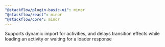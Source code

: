 ```yaml
---
"@stackflow/plugin-basic-ui": minor
"@stackflow/react": minor
"@stackflow/core": minor
---
```


Supports dynamic import for activities, and delays transition effects while loading an activity or waiting for a loader response
